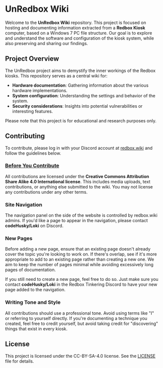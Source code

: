 # UnRedbox Wiki

Welcome to the **UnRedbox Wiki** repository. This project is focused on hosting and documenting information extracted from a **Redbox Kiosk** computer, based on a Windows 7 PC file structure. Our goal is to explore and understand the software and configuration of the kiosk system, while also preserving and sharing our findings.

## Project Overview

The UnRedbox project aims to demystify the inner workings of the Redbox kiosks. This repository serves as a central wiki for:

- **Hardware documentation**: Gathering information about the various hardware implementations.
- **System configuration**: Understanding the settings and behavior of the system.
- **Security considerations**: Insights into potential vulnerabilities or interesting features.

Please note that this project is for educational and research purposes only.


## Contributing

To contribute, please log in with your Discord account at [redbox.wiki](https://redbox.wiki) and follow the guidelines below.

### [Before You Contribute](https://redbox.wiki/en/contributing)

All contributions are licensed under the **Creative Commons Attribution Share Alike 4.0 International license**. This includes media uploads, text contributions, or anything else submitted to the wiki. You may not license any contributions under any other terms.

### Site Navigation

The navigation panel on the side of the website is controlled by redbox.wiki admins. If you'd like a page to appear in the navigation, please contact **codeHusky/Loki** on Discord.

### New Pages

Before adding a new page, ensure that an existing page doesn't already cover the topic you're looking to work on. If there's overlap, see if it's more appropriate to add to an existing page rather than creating a new one. We aim to keep the number of pages minimal while avoiding excessively long pages of documentation.

If you still need to create a new page, feel free to do so. Just make sure you contact **codeHusky/Loki** in the Redbox Tinkering Discord to have your new page added to the navigation.

### Writing Tone and Style

All contributions should use a professional tone. Avoid using terms like "I" or referring to yourself directly. If you're documenting a technique you created, feel free to credit yourself, but avoid taking credit for "discovering" things that exist in every kiosk.

## License

This project is licensed under the CC-BY-SA-4.0 license. See the [LICENSE](LICENSE.txt) file for details.